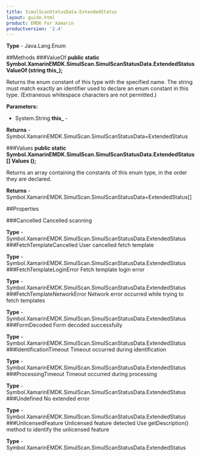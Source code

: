 ```yaml
---
title: SimulScanStatusData.ExtendedStatus
layout: guide.html 
product: EMDK For Xamarin 
productversion: '2.4' 
---
```



**Type** - Java.Lang.Enum

##Methods
###ValueOf
**public static Symbol.XamarinEMDK.SimulScan.SimulScanStatusData.ExtendedStatus ValueOf (string this_);**

Returns the enum constant of this type with the specified name. The string must match exactly an identifier used to declare an enum constant in this type. (Extraneous whitespace characters are not permitted.)

**Parameters:** 

* System.String **this_** - 

**Returns** - Symbol.XamarinEMDK.SimulScan.SimulScanStatusData+ExtendedStatus

###Values
**public static Symbol.XamarinEMDK.SimulScan.SimulScanStatusData.ExtendedStatus[] Values ();**

Returns an array containing the constants of this enum type, in the order they are declared.


**Returns** - Symbol.XamarinEMDK.SimulScan.SimulScanStatusData+ExtendedStatus[]

##Properties

###Cancelled
Cancelled scanning

**Type** - Symbol.XamarinEMDK.SimulScan.SimulScanStatusData.ExtendedStatus
###FetchTemplateCancelled
User cancelled fetch template

**Type** - Symbol.XamarinEMDK.SimulScan.SimulScanStatusData.ExtendedStatus
###FetchTemplateLoginError
Fetch template login error


**Type** - Symbol.XamarinEMDK.SimulScan.SimulScanStatusData.ExtendedStatus
###FetchTemplateNetworkError
Network error occurred while trying to fetch templates

**Type** - Symbol.XamarinEMDK.SimulScan.SimulScanStatusData.ExtendedStatus
###FormDecoded
Form decoded successfully

**Type** - Symbol.XamarinEMDK.SimulScan.SimulScanStatusData.ExtendedStatus
###IdentificationTimeout
Timeout occurred during identification

**Type** - Symbol.XamarinEMDK.SimulScan.SimulScanStatusData.ExtendedStatus
###ProcessingTimeout
Timeout occurred during processing

**Type** - Symbol.XamarinEMDK.SimulScan.SimulScanStatusData.ExtendedStatus
###Undefined
No extended error

**Type** - Symbol.XamarinEMDK.SimulScan.SimulScanStatusData.ExtendedStatus
###UnlicensedFeature
Unlicensed feature detected Use getDescription() method to identify the unlicensed feature

**Type** - Symbol.XamarinEMDK.SimulScan.SimulScanStatusData.ExtendedStatus


